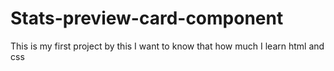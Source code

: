 # Stats-preview-card-component 
This is my first project by this I want to know that how much I learn html and css
